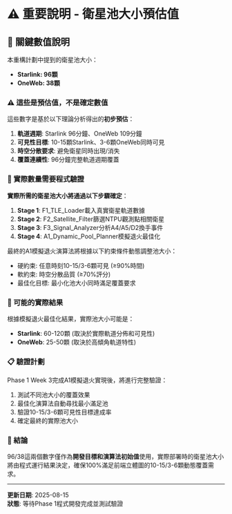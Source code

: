 # ⚠️ 重要說明 - 衛星池大小預估值

## 🎯 關鍵數值說明

本重構計劃中提到的衛星池大小：
- **Starlink: 96顆**
- **OneWeb: 38顆**

### ⚠️ 這些是預估值，不是確定數值

這些數字是基於以下理論分析得出的**初步預估**：
1. **軌道週期**: Starlink 96分鐘、OneWeb 109分鐘
2. **可見性目標**: 10-15顆Starlink、3-6顆OneWeb同時可見
3. **時空分散要求**: 避免衛星同時出現/消失
4. **覆蓋連續性**: 96分鐘完整軌道週期覆蓋

### 🔬 實際數量需要程式驗證

**實際所需的衛星池大小將通過以下步驟確定**：

1. **Stage 1**: F1_TLE_Loader載入真實衛星軌道數據
2. **Stage 2**: F2_Satellite_Filter篩選NTPU觀測點相關衛星
3. **Stage 3**: F3_Signal_Analyzer分析A4/A5/D2換手事件
4. **Stage 4**: A1_Dynamic_Pool_Planner模擬退火最佳化

最終的A1模擬退火演算法將根據以下約束條件動態調整池大小：
- 硬約束: 任意時刻10-15/3-6顆可見 (≥90%時間)
- 軟約束: 時空分散品質 (≥70%評分)
- 最佳化目標: 最小化池大小同時滿足覆蓋要求

### 🎯 可能的實際結果

根據模擬退火最佳化結果，實際池大小可能是：
- **Starlink**: 60-120顆 (取決於實際軌道分佈和可見性)
- **OneWeb**: 25-50顆 (取決於高傾角軌道特性)

### 📋 驗證計劃

Phase 1 Week 3完成A1模擬退火實現後，將進行完整驗證：
1. 測試不同池大小的覆蓋效果
2. 最佳化演算法自動尋找最小滿足池
3. 驗證10-15/3-6顆可見性目標達成率
4. 確定最終的實際池大小

### 🎉 結論

96/38這兩個數字僅作為**開發目標和演算法初始值**使用，實際部署時的衛星池大小將由程式運行結果決定，確保100%滿足前端立體圖的10-15/3-6顆動態覆蓋需求。

---
**更新日期**: 2025-08-15  
**狀態**: 等待Phase 1程式開發完成並測試驗證
